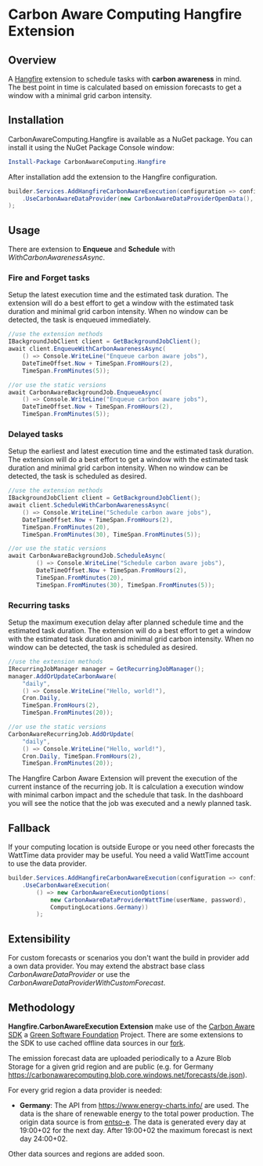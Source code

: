 # Carbon Aware Computing Hangfire Extension

## Overview

A [Hangfire](https://www.hangfire.io/) extension to schedule tasks with **carbon awareness** in mind. The best point in time is calculated based on emission forecasts to get a window with a minimal grid carbon intensity.

## Installation

CarbonAwareComputing.Hangfire is available as a NuGet package. You can install it using the NuGet Package Console window:

``` powershell
Install-Package CarbonAwareComputing.Hangfire
```

After installation add the extension to the Hangfire configuration.

``` csharp
builder.Services.AddHangfireCarbonAwareExecution(configuration => configuration
    .UseCarbonAwareDataProvider(new CarbonAwareDataProviderOpenData(), ComputingLocations.Germany)
);
```

## Usage

There are extension to **Enqueue** and **Schedule** with *WithCarbonAwarenessAsync*.

### Fire and Forget tasks

Setup the latest execution time and the estimated task duration. The extension will do a best effort to get a window with the estimated task duration and minimal grid carbon intensity. When no window can be detected, the task is enqueued immediately.

``` csharp
//use the extension methods
IBackgroundJobClient client = GetBackgroundJobClient();
await client.EnqueueWithCarbonAwarenessAsync(
    () => Console.WriteLine("Enqueue carbon aware jobs"),
    DateTimeOffset.Now + TimeSpan.FromHours(2),
    TimeSpan.FromMinutes(5));

//or use the static versions
await CarbonAwareBackgroundJob.EnqueueAsync(
    () => Console.WriteLine("Enqueue carbon aware jobs"),
    DateTimeOffset.Now + TimeSpan.FromHours(2),
    TimeSpan.FromMinutes(5));    
```

### Delayed tasks

Setup the earliest and latest execution time and the estimated task duration. The extension will do a best effort to get a window with the estimated task duration and minimal grid carbon intensity. When no window can be detected, the task is scheduled as desired.

``` csharp
//use the extension methods
IBackgroundJobClient client = GetBackgroundJobClient();
await client.ScheduleWithCarbonAwarenessAsync(
    () => Console.WriteLine("Schedule carbon aware jobs"),
    DateTimeOffset.Now + TimeSpan.FromHours(2),
    TimeSpan.FromMinutes(20),
    TimeSpan.FromMinutes(30), TimeSpan.FromMinutes(5));

//or use the static versions
await CarbonAwareBackgroundJob.ScheduleAsync(
        () => Console.WriteLine("Schedule carbon aware jobs"),
        DateTimeOffset.Now + TimeSpan.FromHours(2),
        TimeSpan.FromMinutes(20),
        TimeSpan.FromMinutes(30), TimeSpan.FromMinutes(5));
```

### Recurring tasks

Setup the maximum execution delay after planned schedule time and the estimated task duration. The extension will do a best effort to get a window with the estimated task duration and minimal grid carbon intensity. When no window can be detected, the task is scheduled as desired.

``` csharp
//use the extension methods
IRecurringJobManager manager = GetRecurringJobManager();
manager.AddOrUpdateCarbonAware(
    "daily", 
    () => Console.WriteLine("Hello, world!"), 
    Cron.Daily, 
    TimeSpan.FromHours(2),
    TimeSpan.FromMinutes(20));

//or use the static versions
CarbonAwareRecurringJob.AddOrUpdate(
    "daily", 
    () => Console.WriteLine("Hello, world!"), 
    Cron.Daily, TimeSpan.FromHours(2), 
    TimeSpan.FromMinutes(20));
```

The Hangfire Carbon Aware Extension will prevent the execution of the current instance of the recurring job. It is calculation a execution window with minimal carbon impact and the schedule that task. In the dashboard you will see the notice that the job was executed and a newly planned task.

## Fallback

If your computing location is outside Europe or you need other forecasts the WattTime data provider may be useful. You need a valid WattTime account to use the data provider.

``` csharp
builder.Services.AddHangfireCarbonAwareExecution(configuration => configuration
    .UseCarbonAwareExecution(
        () => new CarbonAwareExecutionOptions(
            new CarbonAwareDataProviderWattTime(userName, password), 
            ComputingLocations.Germany))
        );
```

## Extensibility

For custom forecasts or scenarios you don't want the build in provider add a own data provider. You may extend the abstract base class *CarbonAwareDataProvider* or use the *CarbonAwareDataProviderWithCustomForecast*.

## Methodology

**Hangfire.CarbonAwareExecution Extension** make use of the [Carbon Aware SDK](https://github.com/Green-Software-Foundation/carbon-aware-sdk) a [Green Software Foundation](https://greensoftware.foundation/) Project. There are some extensions to the SDK to use cached offline data sources in our [fork](https://github.com/bluehands/carbon-aware-sdk).

The emission forecast data are uploaded periodically to a Azure Blob Storage for a given grid region and are public (e.g. for Germany <https://carbonawarecomputing.blob.core.windows.net/forecasts/de.json>).

For every grid region a data provider is needed:

* **Germany**: The API from <https://www.energy-charts.info/> are used. The data is the share of renewable energy to the total power production. The origin data source is from [entso-e](https://www.entsoe.eu/). The data is generated every day at 19:00+02 for the next day. After 19:00+02 the maximum forecast is next day 24:00+02.

Other data sources and regions are added soon.
